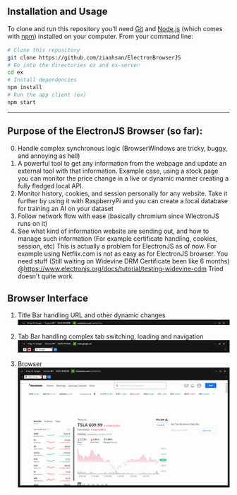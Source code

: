 ## Installation and Usage

To clone and run this repository you'll need [Git](https://git-scm.com) and [Node.js](https://nodejs.org/en/download/) (which comes with [npm](http://npmjs.com)) installed on your computer. From your command line:

```bash
# Clone this repository
git clone https://github.com/ziaahsan/ElectronBrowserJS
# Go into the directories ex and ex-server
cd ex
# Install dependencies
npm install
# Run the app client (ex)
npm start
```
---
## Purpose of the ElectronJS Browser (so far):
0. Handle complex synchronous logic (BrowserWindows are tricky, buggy, and annoying as hell)
1. A powerful tool to get any information from the webpage and update an external tool with that information. Example case, using a stock page you can monitor the price change in a live or dynamic manner creating a fully fledged local API.
2. Monitor history, cookies, and session personally for any website. Take it further by using it with RaspberryPi and you can create a local database for training an AI on your dataset
3. Follow network flow with ease (basically chromium since WlectronJS runs on it)
4. See what kind of information website are sending out, and how to manage such information (For example certificate handling, cookies, session, etc)  This is actually a problem for ElectronJS as of now. For example using Netflix.com is not as easy as for ElectronJS browser.
You need stuff (Still waiting on Widevine DRM Certificate been like 6 months) @https://www.electronjs.org/docs/tutorial/testing-widevine-cdm Tried doesn't quite work.


## Browser Interface
1. Title Bar handling URL and other dynamic changes
![alt text](https://github.com/ziaahsan/ElectronBrowserJS/blob/master/images/TopBar.gif)

2. Tab Bar handling complex tab switching, loading and navigation
![alt text](https://github.com/ziaahsan/ElectronBrowserJS/blob/master/images/TopBar2.gif)

3. Browser
![alt text](https://github.com/ziaahsan/ElectronBrowserJS/blob/master/images/Browser.gif)
